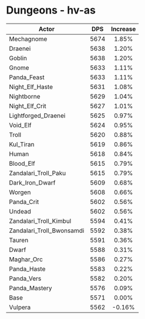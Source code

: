 # Dungeons - hv-as
| Actor | DPS | Increase |
|---|:---:|:---:|
|Mechagnome|5674|1.85%|
|Draenei|5638|1.20%|
|Goblin|5638|1.20%|
|Gnome|5633|1.11%|
|Panda_Feast|5633|1.11%|
|Night_Elf_Haste|5631|1.08%|
|Nightborne|5629|1.04%|
|Night_Elf_Crit|5627|1.01%|
|Lightforged_Draenei|5625|0.97%|
|Void_Elf|5624|0.95%|
|Troll|5620|0.88%|
|Kul_Tiran|5619|0.86%|
|Human|5618|0.84%|
|Blood_Elf|5615|0.79%|
|Zandalari_Troll_Paku|5615|0.79%|
|Dark_Iron_Dwarf|5609|0.68%|
|Worgen|5608|0.66%|
|Panda_Crit|5602|0.56%|
|Undead|5602|0.56%|
|Zandalari_Troll_Kimbul|5594|0.41%|
|Zandalari_Troll_Bwonsamdi|5592|0.38%|
|Tauren|5591|0.36%|
|Dwarf|5588|0.31%|
|Maghar_Orc|5586|0.27%|
|Panda_Haste|5583|0.22%|
|Panda_Vers|5582|0.20%|
|Panda_Mastery|5576|0.09%|
|Base|5571|0.00%|
|Vulpera|5562|-0.16%|
